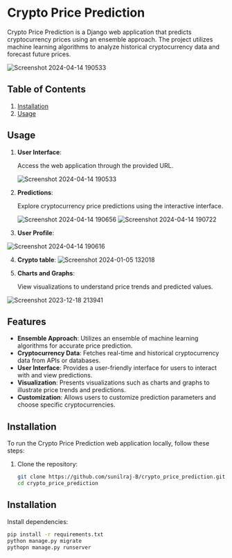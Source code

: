 
# Crypto Price Prediction

Crypto Price Prediction is a Django web application that predicts cryptocurrency prices using an ensemble approach. The project utilizes machine learning algorithms to analyze historical cryptocurrency data and forecast future prices.

![Screenshot 2024-04-14 190533](https://github.com/sunilraj-B/crypto_price_prediction/assets/127935204/704ec0ba-b36a-4af1-88d0-626977f1eac2)

## Table of Contents

1. [Installation](#installation)
2. [Usage](#usage)

## Usage

1. **User Interface**:

   Access the web application through the provided URL.

   ![Screenshot 2024-04-14 190533](https://github.com/sunilraj-B/crypto_price_prediction/assets/127935204/effad3ff-f5ec-4979-a59f-2b42caf11fa7)

2. **Predictions**:

   Explore cryptocurrency price predictions using the interactive interface.

   ![Screenshot 2024-04-14 190656](https://github.com/sunilraj-B/crypto_price_prediction/assets/127935204/57e1d102-02d4-423c-bc37-d72966f055b6)
   ![Screenshot 2024-04-14 190722](https://github.com/sunilraj-B/crypto_price_prediction/assets/127935204/614c80a0-cef6-42a6-b24b-a635c502f8b5)

3. **User Profile**:

![Screenshot 2024-04-14 190616](https://github.com/sunilraj-B/crypto_price_prediction/assets/127935204/453cd1a0-5f1a-4416-b46e-a8a6ac80da26)

4. **Crypto table**:
   ![Screenshot 2024-01-05 132018](https://github.com/sunilraj-B/crypto_price_prediction/assets/127935204/7ee9be0d-2ebe-48e6-9d4d-0042cc398cd9)
5. **Charts and Graphs**:

   View visualizations to understand price trends and predicted values.

![Screenshot 2023-12-18 213941](https://github.com/sunilraj-B/crypto_price_prediction/assets/127935204/a44d7494-6cc7-4620-afb9-aa3f42ec1dcd)






## Features

- **Ensemble Approach**: Utilizes an ensemble of machine learning algorithms for accurate price prediction.
- **Cryptocurrency Data**: Fetches real-time and historical cryptocurrency data from APIs or databases.
- **User Interface**: Provides a user-friendly interface for users to interact with and view predictions.
- **Visualization**: Presents visualizations such as charts and graphs to illustrate price trends and predictions.
- **Customization**: Allows users to customize prediction parameters and choose specific cryptocurrencies.

 ## Installation

To run the Crypto Price Prediction web application locally, follow these steps:

1. Clone the repository:

   ```bash
   git clone https://github.com/sunilraj-B/crypto_price_prediction.git
   cd crypto_price_prediction
## Installation

Install dependencies:

```bash
pip install -r requirements.txt
python manage.py migrate
pythopn manage.py runserver


